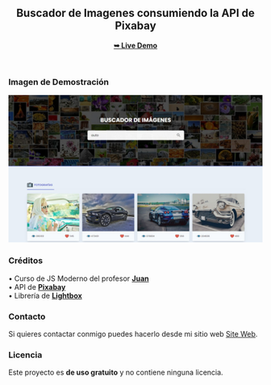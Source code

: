 <h2 align="center">Buscador de Imagenes consumiendo la API de Pixabay</h2>
<div align="center">

<a href="https://codekasper.github.io/card-spa"><strong>➥ Live Demo</strong></a>
 </div>
<br />

### Imagen de Demostración

![Card Spa Desktop Demo](./img/desktop.jpg "Desktop Demo")

### Créditos
• Curso de JS Moderno del profesor <a href="https://codigoconjuan.com" target="_blank"><strong>Juan</strong></a>
<br />
• API de <a href="https://pixabay.com/es/" target="_blank"><strong>Pixabay</strong></a>
<br />
• Librería de <a href="https://fslightbox.com" target="_blank"><strong>Lightbox</strong></a>


### Contacto

Si quieres contactar conmigo puedes hacerlo desde mi sitio web [Site Web](https://jotadev.netlify.app/).

### Licencia

Este proyecto es **de uso gratuito** y no contiene ninguna licencia.
